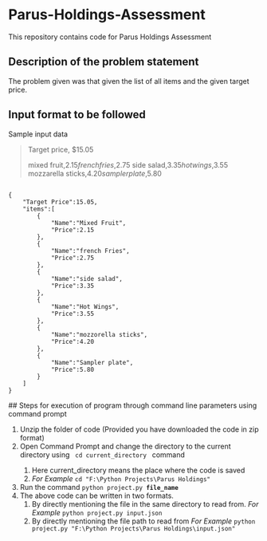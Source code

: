 # Parus-Holdings-Assessment
This repository contains code for Parus Holdings Assessment
<br>
## Description of the problem statement
The problem given was that given the list of all items and the given target price.
<br>
## Input format to be followed
Sample input data
<blockquote>
Target price, $15.05

mixed fruit,$2.15
french fries,$2.75
side salad,$3.35
hot wings,$3.55
mozzarella sticks,$4.20
sampler plate,$5.80

</blockquote>
<code>
{
	"Target Price":15.05,
	"items":[
		{
			"Name":"Mixed Fruit",
			"Price":2.15
		},
		{
			"Name":"french Fries",
			"Price":2.75
		},
		{
			"Name":"side salad",
			"Price":3.35
		},
		{
			"Name":"Hot Wings",
			"Price":3.55
		},
		{
			"Name":"mozzorella sticks",
			"Price":4.20
		},
		{
			"Name":"Sampler plate",
			"Price":5.80
		}
	]
}

</code>
## Steps for execution of program through command line parameters using command prompt
<ol>
  <li>Unzip the folder of code (Provided you have downloaded the code in zip format)</li>
  <li>Open Command Prompt and change the directory to the current directory using <code> cd current_directory </code> command</li>
  <ol>
    <li>Here current_directory means the place where the code is saved</li>
    <li> <i>For Example </i> <code>cd "F:\Python Projects\Parus Holdings"</code>
  </ol>
  <li>Run the command <code>python project.py <b>file_name</b></code></li>
  <li>The above code can be written in two formats.
  <ol>
    <li>By directly mentioning the file in the same directory to read from. <i>For Example</i> <code>python project.py input.json</code></li>
    <li> By directly mentioning the file path to read from <i>For Example</i> <code>python project.py "F:\Python Projects\Parus Holdings\input.json"</code></li>
  </ol>
</ol>
